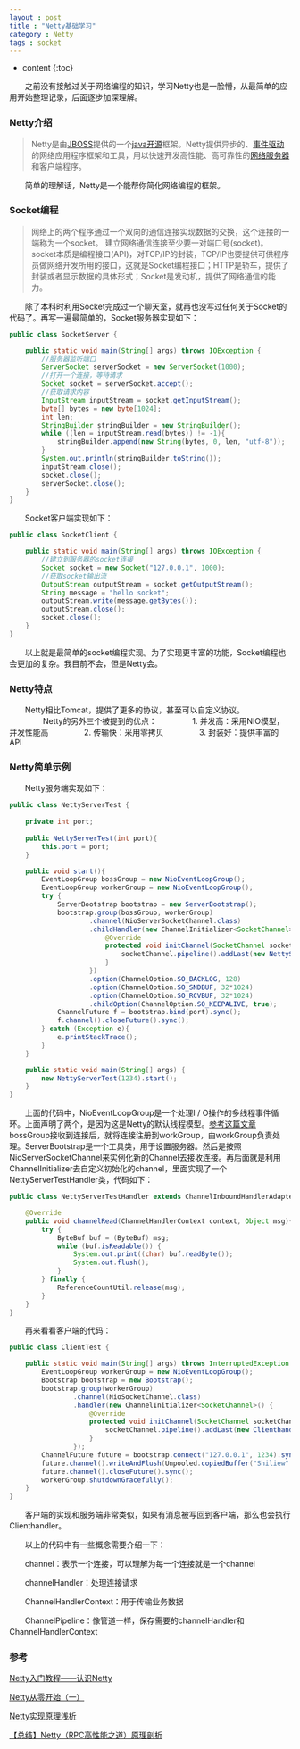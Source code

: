 ```yaml
---
layout : post
title : "Netty基础学习"
category : Netty
tags : socket 
---
```

* content
{:toc}

　　之前没有接触过关于网络编程的知识，学习Netty也是一脸懵，从最简单的应用开始整理记录，后面逐步加深理解。
　　
　　
　　
　　
　　
　　

### Netty介绍

> Netty是由[JBOSS](https://baike.baidu.com/item/JBOSS)提供的一个[java开源](https://baike.baidu.com/item/java%E5%BC%80%E6%BA%90)框架。Netty提供异步的、[事件驱动](https://baike.baidu.com/item/%E4%BA%8B%E4%BB%B6%E9%A9%B1%E5%8A%A8)的网络应用程序框架和工具，用以快速开发高性能、高可靠性的[网络服务器](https://baike.baidu.com/item/%E7%BD%91%E7%BB%9C%E6%9C%8D%E5%8A%A1%E5%99%A8)和客户端程序。 



　　简单的理解话，Netty是一个能帮你简化网络编程的框架。



### Socket编程

> 网络上的两个程序通过一个双向的通信连接实现数据的交换，这个连接的一端称为一个socket。
> 建立网络通信连接至少要一对端口号(socket)。socket本质是编程接口(API)，对TCP/IP的封装，TCP/IP也要提供可供程序员做网络开发所用的接口，这就是Socket编程接口；HTTP是轿车，提供了封装或者显示数据的具体形式；Socket是发动机，提供了网络通信的能力。

　　除了本科时利用Socket完成过一个聊天室，就再也没写过任何关于Socket的代码了。再写一遍最简单的，Socket服务器实现如下：

```java
public class SocketServer {

    public static void main(String[] args) throws IOException {
        //服务器监听端口
        ServerSocket serverSocket = new ServerSocket(1000);
        //打开一个连接，等待请求
        Socket socket = serverSocket.accept();
        //获取请求内容
        InputStream inputStream = socket.getInputStream();
        byte[] bytes = new byte[1024];
        int len;
        StringBuilder stringBuilder = new StringBuilder();
        while ((len = inputStream.read(bytes)) != -1){
            stringBuilder.append(new String(bytes, 0, len, "utf-8"));
        }
        System.out.println(stringBuilder.toString());
        inputStream.close();
        socket.close();
        serverSocket.close();
    }
}
```

　　Socket客户端实现如下：
　　
```java
public class SocketClient {

    public static void main(String[] args) throws IOException {
        //建立到服务器的socket连接
        Socket socket = new Socket("127.0.0.1", 1000);
        //获取socket输出流
        OutputStream outputStream = socket.getOutputStream();
        String message = "hello socket";
        outputStream.write(message.getBytes());
        outputStream.close();
        socket.close();
    }
}
```

　　以上就是最简单的socket编程实现。为了实现更丰富的功能，Socket编程也会更加的复杂。我目前不会，但是Netty会。

### Netty特点

　　Netty相比Tomcat，提供了更多的协议，甚至可以自定义协议。
　　
　　Netty的另外三个被提到的优点：
　　
　　1. 并发高：采用NIO模型，并发性能高
　　
　　2. 传输快：采用零拷贝
　　
　　3. 封装好：提供丰富的API

### Netty简单示例

　　Netty服务端实现如下：

```java
public class NettyServerTest {
    
    private int port;
    
    public NettyServerTest(int port){
        this.port = port;
    }

    public void start(){
        EventLoopGroup bossGroup = new NioEventLoopGroup();
        EventLoopGroup workerGroup = new NioEventLoopGroup();
        try {
            ServerBootstrap bootstrap = new ServerBootstrap();
            bootstrap.group(bossGroup, workerGroup)
                    .channel(NioServerSocketChannel.class)
                    .childHandler(new ChannelInitializer<SocketChannel>() {
                        @Override
                        protected void initChannel(SocketChannel socketChannel) throws Exception {
                            socketChannel.pipeline().addLast(new NettyServerTestHandler());
                        }
                    })
                    .option(ChannelOption.SO_BACKLOG, 128)
                    .option(ChannelOption.SO_SNDBUF, 32*1024)
                    .option(ChannelOption.SO_RCVBUF, 32*1024)
                    .childOption(ChannelOption.SO_KEEPALIVE, true);
            ChannelFuture f = bootstrap.bind(port).sync();
            f.channel().closeFuture().sync();
        } catch (Exception e){
            e.printStackTrace();
        }
    }

    public static void main(String[] args) {
        new NettyServerTest(1234).start();
    }
}
```

　　上面的代码中，NioEventLoopGroup是一个处理I / O操作的多线程事件循环。上面声明了两个，是因为这是Netty的默认线程模型。[参考这篇文章](http://www.importnew.com/15656.html)bossGroup接收到连接后，就将连接注册到workGroup，由workGroup负责处理。ServerBootstrap是一个工具类，用于设置服务器。然后是按照NioServerSocketChannel来实例化新的Channel去接收连接。再后面就是利用ChannelInitializer去自定义初始化的channel，里面实现了一个NettyServerTestHandler类，代码如下：
　　
```java
public class NettyServerTestHandler extends ChannelInboundHandlerAdapter {

    @Override
    public void channelRead(ChannelHandlerContext context, Object msg){
        try {
            ByteBuf buf = (ByteBuf) msg;
            while (buf.isReadable()) {
                System.out.print((char) buf.readByte());
                System.out.flush();
            }
        } finally {
            ReferenceCountUtil.release(msg);
        }
    }
}
```

　　再来看看客户端的代码：
　　
```java
public class ClientTest {

    public static void main(String[] args) throws InterruptedException {
        EventLoopGroup workerGroup = new NioEventLoopGroup();
        Bootstrap bootstrap = new Bootstrap();
        bootstrap.group(workerGroup)
                .channel(NioSocketChannel.class)
                .handler(new ChannelInitializer<SocketChannel>() {
                    @Override
                    protected void initChannel(SocketChannel socketChannel) throws Exception {
                        socketChannel.pipeline().addLast(new Clienthandler());
                    }
                });
        ChannelFuture future = bootstrap.connect("127.0.0.1", 1234).sync();
        future.channel().writeAndFlush(Unpooled.copiedBuffer("Shiliew".getBytes()));
        future.channel().closeFuture().sync();
        workerGroup.shutdownGracefully();
    }
}
```

　　客户端的实现和服务端非常类似，如果有消息被写回到客户端，那么也会执行Clienthandler。

　　以上的代码中有一些概念需要介绍一下：

　　channel：表示一个连接，可以理解为每一个连接就是一个channel

　　channelHandler：处理连接请求

　　ChannelHandlerContext：用于传输业务数据

　　ChannelPipeline：像管道一样，保存需要的channelHandler和ChannelHandlerContext
　　
### 参考

[Netty入门教程——认识Netty](https://www.jianshu.com/p/b9f3f6a16911)

[Netty从零开始（一）](https://blog.csdn.net/qq_23660243/article/details/69258687)

[Netty实现原理浅析](http://www.importnew.com/15656.html)

[【总结】Netty（RPC高性能之道）原理剖析](https://blog.csdn.net/zhiguozhu/article/details/50517551)